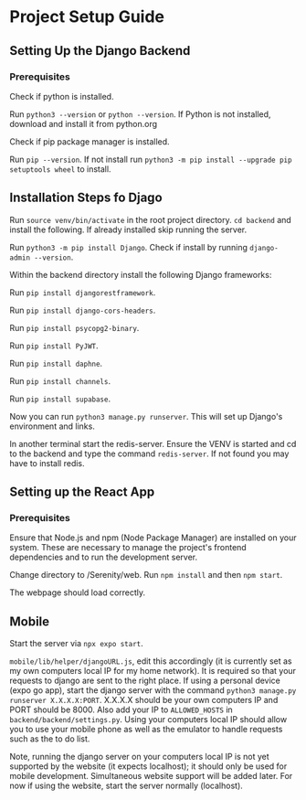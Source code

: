 # Project Setup Guide


## Setting Up the Django Backend

### Prerequisites

Check if python is installed.

Run `python3 --version` or `python --version`.
If Python is not installed, download and install it from python.org


Check if pip package manager is installed.

Run `pip --version`.
If not install run `python3 -m pip install --upgrade pip setuptools wheel` to install.

## Installation Steps fo Djago

Run `source venv/bin/activate` in the root project directory. `cd backend` and install the following. If already installed skip running the server.  

Run `python3 -m pip install Django`.
Check if install by running `django-admin --version`.

Within the backend directory install the following Django frameworks:

Run `pip install djangorestframework`.

Run `pip install django-cors-headers`.

Run `pip install psycopg2-binary`.

Run `pip install PyJWT`.

Run `pip install daphne`.

Run `pip install channels`.

Run `pip install supabase`.

Now you can run `python3 manage.py runserver`. 
This will set up Django's environment and links.

In another terminal start the redis-server. Ensure the VENV is started and cd to the backend and type the command `redis-server`. If not found you may have to install redis.

## Setting up the React App

### Prerequisites
Ensure that Node.js and npm (Node Package Manager) are installed on your system. These are necessary to manage the project's frontend dependencies and to run the development server.

Change directory to /Serenity/web.
Run `npm install` and then `npm start`.

The webpage should load correctly.

## Mobile
Start the server via `npx expo start`.

`mobile/lib/helper/djangoURL.js`, edit this accordingly (it is currently set as my own computers local IP for my home network). It is required so that your requests to django are sent to the right place. If using a personal device (expo go app), start the django server with the command `python3 manage.py runserver X.X.X.X:PORT`. X.X.X.X should be your own computers IP and PORT should be 8000. Also add your IP to `ALLOWED_HOSTS` in `backend/backend/settings.py`. Using your computers local IP should allow you to use your mobile phone as well as the emulator to handle requests such as the to do list.

Note, running the django server on your computers local IP is not yet supported by the website (it expects localhost); it should only be used for mobile development. Simultaneous website support will be added later. For now if using the website, start the server normally (localhost).